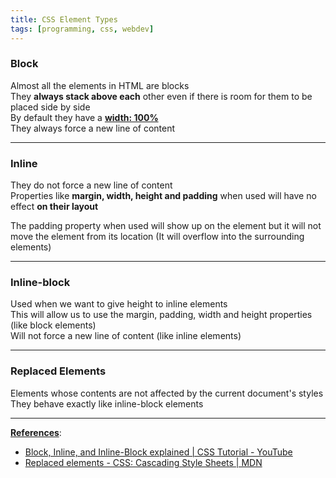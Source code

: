 ```yaml
---
title: CSS Element Types
tags: [programming, css, webdev]
---
```


### Block

Almost all the elements in HTML are blocks  
They **always stack above each** other even if there is room for them to be placed side by side  
By default they have a **<u>width: 100%</u>**  
They always force a new line of content

---

### Inline

They do not force a new line of content  
Properties like **margin, width, height and padding** when used will have no effect **on their layout**

The padding property when used will show up on the element but it will not move the element from its location (It will overflow into the surrounding elements)

---

### Inline-block

Used when we want to give height to inline elements  
This will allow us to use the margin, padding, width and height properties (like block elements)  
Will not force a new line of content (like inline elements)

---

### Replaced Elements

Elements whose contents are not affected by the current document's styles  
They behave exactly like inline-block elements

---

**<u>References</u>**:

* [Block, Inline, and Inline-Block explained | CSS Tutorial - YouTube](https://www.youtube.com/watch?v=x_i2gga-sYg)
* [Replaced elements - CSS: Cascading Style Sheets | MDN](https://developer.mozilla.org/en-US/docs/Web/CSS/Replaced_element)